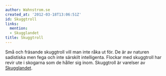 ```yaml
---
author: Wahnstrom.se
created_at: '2012-03-18T13:06:51Z'
id: Skuggtroll
links:
  mention:
  - Skugglandet
title: Skuggtroll
---
```


Små och fräsande skuggtroll vill man inte råka ut för. De är av naturen sadistiska men fega och inte
särskilt intelligenta. Flockar med skuggtroll har revir ute i skogarna som de håller sig inom.
Skuggtroll är varelser av [Skugglandet].

  [Skugglandet]: Skugglandet
